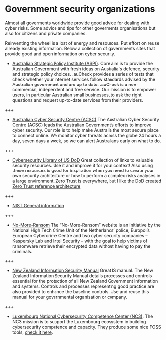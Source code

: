 # Government security organizations 

Almost all goverments worldwide provide good advice for dealing with cyber risks. Some advice and tips for other goverments organisations but also for citizens and private companies.

Reinventing the wheel is a lost of energy and resources. Put effort on reuse already existing information. Below a collection of governments sites that provide good and open information on cyber security.



* [ Australian Strategic Policy Institute (ASPI)](https://aucheck.com.au/). Core aim is to provide the Australian Government with fresh ideas on Australia's defence, security and strategic policy choices. .auCheck provides a series of tests that check whether your internet services follow standards advised by the Australian government and are up to date. .auCheck is a non-commercial, independent and free service. Our mission is to empower users, in particular Australian small businesses, to ask the right questions and request up-to-date services from their providers.


+++

* [Australian Cyber Security Centre (ACSC)](https://www.cyber.gov.au/) 
The Australian Cyber Security Centre (ACSC) leads the Australian Government’s efforts to improve cyber security. Our role is to help make Australia the most secure place to connect online.
We monitor cyber threats across the globe 24 hours a day, seven days a week, so we can alert Australians early on what to do.


+++

* [Cybersecurity Library of US DoD](https://dodcio.defense.gov/Library/) Great collection of links to valuable security resources. Use it and improve it for your context! Also using these resources is good for inspiration when you need to create your own security architecture or how to perform a complex risks analyses in a large environment.
Zero Trust is everywhere, but I like the DoD created [Zero Trust reference architecture](https://dodcio.defense.gov/Portals/0/Documents/Library/(U)ZT_RA_v2.0(U)_Sep22.pdf)

+++


* [NIST General information](https://nvlpubs.nist.gov/nistpubs/SpecialPublications/NIST.SP.800-12r1.pdf)


+++

* [No-More-Ransom](https://www.nomoreransom.org/en/index.html) The “No-More-Ransom” website is an initiative by the National High Tech Crime Unit of the Netherlands’ police, Europol’s European Cybercrime Centre and two cyber security companies – Kaspersky Lab and Intel Security – with the goal to help victims of ransomware retrieve their encrypted data without having to pay the criminals.



+++

* [New Zealand Information Security Manual](https://www.nzism.gcsb.govt.nz/ism-document/) Great IS manual. The New Zealand Information Security Manual details processes and controls essential for the protection of all New Zealand Government information and systems. Controls and processes representing good practice are also provided to enhance the baseline controls. 
Use and reuse this manual for your governmental organisation or company.


+++

* [Luxembourg National Cybersecurity Competence Center (NC3)](https://www.nc3.lu/). The NC3 mission is to support the Luxembourg ecosystem in building cybersecurity competence and capacity. They produce some nice FOSS tools, [check it here](https://github.com/NC3-LU). 